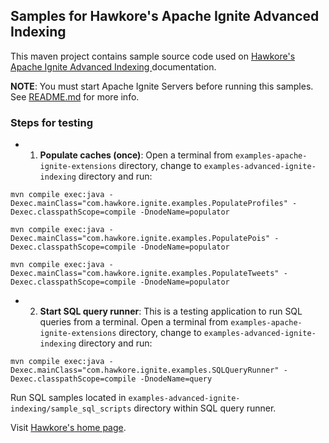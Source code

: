 ## Samples for Hawkore's Apache Ignite Advanced Indexing

This maven project contains sample source code used on [Hawkore's Apache Ignite Advanced Indexing
](https://docs.hawkore.com/private/apache-ignite-advanced-indexing) documentation.

**NOTE**: You must start Apache Ignite Servers before running this samples. See [README.md](../ignite-server-node-test/README.md) for more info.

### Steps for testing

- 1. **Populate caches (once)**: Open a terminal from `examples-apache-ignite-extensions` directory, change to `examples-advanced-ignite-indexing` directory and run:
```
mvn compile exec:java -Dexec.mainClass="com.hawkore.ignite.examples.PopulateProfiles" -Dexec.classpathScope=compile -DnodeName=populator

mvn compile exec:java -Dexec.mainClass="com.hawkore.ignite.examples.PopulatePois" -Dexec.classpathScope=compile -DnodeName=populator

mvn compile exec:java -Dexec.mainClass="com.hawkore.ignite.examples.PopulateTweets" -Dexec.classpathScope=compile -DnodeName=populator
```

- 2. **Start SQL query runner**: This is a testing application to run SQL queries from a terminal. Open a terminal from `examples-apache-ignite-extensions` directory, change to `examples-advanced-ignite-indexing` directory and run:
```
mvn compile exec:java -Dexec.mainClass="com.hawkore.ignite.examples.SQLQueryRunner" -Dexec.classpathScope=compile -DnodeName=query
```

Run SQL samples located in `examples-advanced-ignite-indexing/sample_sql_scripts` directory within SQL query runner.


Visit [Hawkore's home page](https://www.hawkore.com).